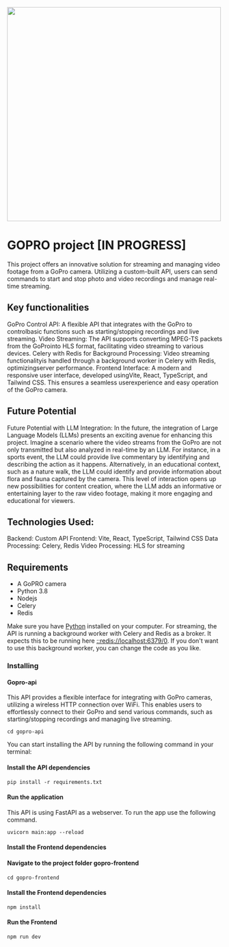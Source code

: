 <img src="https://github.com/bbawuah/gopro-project/blob/main/gopro-api/photos/100GOPRO/GOPR0059.JPG" width="500" height="500">

# GOPRO project [IN PROGRESS]

This project offers an innovative solution for streaming and managing video footage from a GoPro camera. Utilizing a custom-built API, users can send commands to start and stop photo and video recordings and manage real-time streaming.

## Key functionalities

GoPro Control API: A flexible API that integrates with the GoPro to controlbasic functions such as starting/stopping recordings and live streaming.
Video Streaming: The API supports converting MPEG-TS packets from the GoProinto HLS format, facilitating video streaming to various devices.
Celery with Redis for Background Processing: Video streaming functionalityis handled through a background worker in Celery with Redis, optimizingserver performance.
Frontend Interface: A modern and responsive user interface, developed usingVite, React, TypeScript, and Tailwind CSS. This ensures a seamless userexperience and easy operation of the GoPro camera.

## Future Potential

Future Potential with LLM Integration:
In the future, the integration of Large Language Models (LLMs) presents an exciting avenue for enhancing this project. Imagine a scenario where the video streams from the GoPro are not only transmitted but also analyzed in real-time by an LLM. For instance, in a sports event, the LLM could provide live commentary by identifying and describing the action as it happens. Alternatively, in an educational context, such as a nature walk, the LLM could identify and provide information about flora and fauna captured by the camera. This level of interaction opens up new possibilities for content creation, where the LLM adds an informative or entertaining layer to the raw video footage, making it more engaging and educational for viewers.

## Technologies Used:

Backend: Custom API
Frontend: Vite, React, TypeScript, Tailwind CSS
Data Processing: Celery, Redis
Video Processing: HLS for streaming

## Requirements

- A GoPRO camera
- Python 3.8
- Nodejs
- Celery
- Redis

Make sure you have [Python](https://www.python.org/downloads/) installed on your computer.
For streaming, the API is running a background worker with Celery and Redis as a broker.
It expects this to be running here [::redis://localhost:6379/0](::redis://localhost:6379/0). If you don't want to use this background worker, you can change the code as you like.

### Installing

#### Gopro-api

This API provides a flexible interface for integrating with GoPro cameras, utilizing a wireless HTTP connection over WiFi. This enables users to effortlessly connect to their GoPro and send various commands, such as starting/stopping recordings and managing live streaming.

```
cd gopro-api
```

You can start installing the API by running the following command in your terminal:

#### Install the API dependencies

```
pip install -r requirements.txt
```

#### Run the application

This API is using FastAPI as a webserver. To run the app use the following command.

```
uvicorn main:app --reload
```

#### Install the Frontend dependencies

#### Navigate to the project folder gopro-frontend

```
cd gopro-frontend
```

#### Install the Frontend dependencies

```
npm install
```

#### Run the Frontend

```
npm run dev
```
